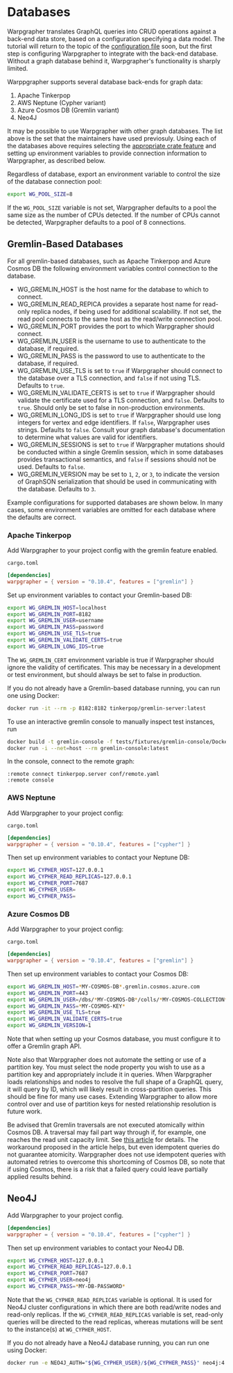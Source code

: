 # Databases

Warpgrapher translates GraphQL queries into CRUD operations against a back-end data store, based on a configuration specifying a data model. The tutorial will return to the topic of the [configuration file](./config.html) soon, but the first step is configuring Warpgrapher to integrate with the back-end database. Without a graph database behind it, Warpgrapher's functionality is sharply limited.

Warppgrapher supports several database back-ends for graph data:

1. Apache Tinkerpop
2. AWS Neptune (Cypher variant)
3. Azure Cosmos DB (Gremlin variant)
4. Neo4J

It may be possible to use Warpgrapher with other graph databases. The list above is the set that the maintainers have used previosuly. Using each of the databases above requires selecting the [appropriate crate feature](./intro.html) and setting up environment variables to provide connection information to Warpgrapher, as described below.

Regardless of database, export an environment variable to control the size of the database 
connection pool:

```bash
export WG_POOL_SIZE=8
```

If the `WG_POOL_SIZE` variable is not set, Warpgrapher defaults to a pool the same size as the 
number of CPUs detected. If the number of CPUs cannot be detected, Warpgrapher defaults to a pool
of 8 connections. 

## Gremlin-Based Databases

For all gremlin-based databases, such as Apache Tinkerpop and Azure Cosmos DB the
following environment variables control connection to the database.

- WG_GREMLIN_HOST is the host name for the database to which to connect.
- WG_GREMLIN_READ_REPICA provides a separate host name for read-only replica nodes, if being 
used for additional scalability. If not set, the read pool connects to the same host as the
read/write connection pool.
- WG_GREMLIN_PORT provides the port to which Warpgrapher should connect.
- WG_GREMLIN_USER is the username to use to authenticate to the database, if required.
- WG_GREMLIN_PASS is the password to use to authenticate to the database, if required.
- WG_GREMLIN_USE_TLS is set to `true` if Warpgrapher should connect to the database over a TLS 
connection, and `false` if not using TLS. Defaults to `true`.
- WG_GREMLIN_VALIDATE_CERTS is set to `true` if Warpgrapher should validate the certificate used
for a TLS connection, and `false`. Defaults to `true`. Should only be set to false in non-production
environments.
- WG_GREMLIN_LONG_IDS is set to `true` if Warpgrapher should use long integers for vertex and edge
identifiers. If `false`, Warpgrapher uses strings. Defaults to `false`. Consult your graph database's documentation to determine what values are valid for identifiers.
- WG_GREMLIN_SESSIONS is set to `true` if Warpgrapher mutations should be conducted within a single
Gremlin session, which in some databases provides transactional semantics, and `false` if sessions 
should not be used. Defaults to `false`.
- WG_GREMLIN_VERSION may be set to `1`, `2`, or `3`, to indicate the version of GraphSON 
serialization that should be used in communicating with the database. Defaults to `3`.

Example configurations for supported databases are shown below. In many cases, some environment 
variables are omitted for each database where the defaults are correct.

### Apache Tinkerpop

Add Warpgrapher to your project config with the gremlin feature enabled.

`cargo.toml`

```toml
[dependencies]
warpgrapher = { version = "0.10.4", features = ["gremlin"] }
```

Set up environment variables to contact your Gremlin-based DB:

```bash
export WG_GREMLIN_HOST=localhost
export WG_GREMLIN_PORT=8182
export WG_GREMLIN_USER=username
export WG_GREMLIN_PASS=password
export WG_GREMLIN_USE_TLS=true
export WG_GREMLIN_VALIDATE_CERTS=true
export WG_GREMLIN_LONG_IDS=true
```

The `WG_GREMLIN_CERT` environment variable is true if Warpgrapher should ignore the validity of 
certificates. This may be necessary in a development or test environment, but should always be set
to false in production.

If you do not already have a Gremlin-based database running, you can run one using Docker:

```bash
docker run -it --rm -p 8182:8182 tinkerpop/gremlin-server:latest
```

To use an interactive gremlin console to manually inspect test instances, run

```bash
docker build -t gremlin-console -f tests/fixtures/gremlin-console/Dockerfile tests/fixtures/gremlin-console
docker run -i --net=host --rm gremlin-console:latest
```

In the console, connect to the remote graph:

```
:remote connect tinkerpop.server conf/remote.yaml
:remote console
```

### AWS Neptune

Add Warpgrapher to your project config:

`cargo.toml`

```toml
[dependencies]
warpgrapher = { version = "0.10.4", features = ["cypher"] }
```

Then set up environment variables to contact your Neptune DB:

```bash
export WG_CYPHER_HOST=127.0.0.1
export WG_CYPHER_READ_REPLICAS=127.0.0.1
export WG_CYPHER_PORT=7687
export WG_CYPHER_USER=
export WG_CYPHER_PASS=
```

### Azure Cosmos DB

Add Warpgrapher to your project config:

`cargo.toml`

```toml
[dependencies]
warpgrapher = { version = "0.10.4", features = ["gremlin"] }
```

Then set up environment variables to contact your Cosmos DB:

```bash
export WG_GREMLIN_HOST=*MY-COSMOS-DB*.gremlin.cosmos.azure.com
export WG_GREMLIN_PORT=443
export WG_GREMLIN_USER=/dbs/*MY-COSMOS-DB*/colls/*MY-COSMOS-COLLECTION*
export WG_GREMLIN_PASS=*MY-COSMOS-KEY*
export WG_GREMLIN_USE_TLS=true
export WG_GREMLIN_VALIDATE_CERTS=true
export WG_GREMLIN_VERSION=1
```

Note that when setting up your Cosmos database, you must configure it to offer a Gremlin graph API.

Note also that Warpgrapher does not automate the setting or use of a partition key. You must select the node property you wish to use as a partition key and appropriately include it in queries. When Warpgrapher loads relationships and nodes to resolve the full shape of a GraphQL query, it will query by ID, which will likely result in cross-partition queries. This should be fine for many use cases. Extending Warpgrapher to allow more control over and use of partition keys for nested relationship resolution is future work.

Be advised that Gremlin traversals are not executed atomically within Cosmos DB. A traversal may 
fail part way through if, for example, one reaches the read unit capacity limit.  See 
[this article](https://medium.com/@jayanta.mondal/cosmos-db-graph-gremlin-api-how-to-executing-multiple-writes-as-a-unit-via-a-single-gremlin-2ce82d8bf365) 
for details. The workaround proposed in the article helps, but even idempotent queries do not 
guarantee atomicity.  Warpgrapher does not use idempotent queries with automated retries to overcome
this shortcoming of Cosmos DB, so note that if using Cosmos, there is a risk that a failed query 
could leave partially applied results behind.

## Neo4J

Add Warpgrapher to your project config.

```toml
[dependencies]
warpgrapher = { version = "0.10.4", features = ["cypher"] }
```

Then set up environment variables to contact your Neo4J DB.

```bash
export WG_CYPHER_HOST=127.0.0.1
export WG_CYPHER_READ_REPLICAS=127.0.0.1
export WG_CYPHER_PORT=7687
export WG_CYPHER_USER=neo4j
export WG_CYPHER_PASS=*MY-DB-PASSWORD*
```

Note that the `WG_CYPHER_READ_REPLICAS` variable is optional. It is used for Neo4J cluster 
configurations in which there are both read/write nodes and read-only replicas. If the 
`WG_CYPHER_READ_REPLICAS` variable is set, read-only queries will be directed to the read replicas,
whereas mutations will be sent to the instance(s) at `WG_CYPHER_HOST`.

If you do not already have a Neo4J database running, you can run one using Docker:

```bash
docker run -e NEO4J_AUTH="${WG_CYPHER_USER}/${WG_CYPHER_PASS}" neo4j:4.4
```
